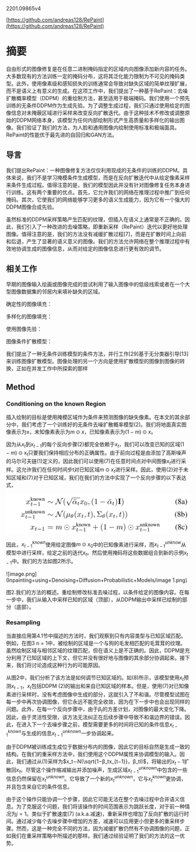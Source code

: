 2201.09865v4

[https://github.com/andreas128/RePaint](https://github.com/andreas128/RePaint) 

# 摘要

自由形式的图像修复是在任意二进制掩码指定的区域内向图像添加新内容的任务。大多数现有的方法训练一定的掩码分布，这将其泛化能力限制为不可见的掩码类型。此外，使用像素级和感知损失的训练通常会导致对缺失区域的简单纹理扩展，而不是语义上有意义的生成。在这项工作中，我们提出了一种基于RePaint：去噪扩散概率模型（DDPM）的重绘制方法，甚至适用于极端掩码。我们使用一个预先训练的无条件DDPM作为生成先验。为了调整生成过程，我们只通过使用给定的图像信息对未掩蔽区域进行采样来改变反向扩散迭代。由于这种技术不修改或调整原始的DDPM网络本身，该模型为任何内部绘制形式产生高质量和多样化的输出图像。我们验证了我们的方法，为人脸和通用图像内绘制使用标准和极端面具。RePaint的性能优于最先进的自回归和GAN方法。

## 导言

我们提出RePaint：一种图像修复方法仅仅利用现成的无条件的训练的DDPM。具体来说，我们不是学习掩模条件生成模型，而是在反向扩散迭代中从给定像素采样来条件生成过程。值得注意的是，我们的模型因此并没有针对图像修复任务本身进行训练。这有两个重要的优点。首先，它允许我们的网络在推理过程中推广到任何掩码。其次，它使我们的网络能够学习更多的语义生成能力，因为它有一个强大的DDPM图像合成先验。

虽然标准的DDPM采样策略产生匹配的纹理，但插入在语义上通常是不正确的。因此，我们引入了一种改进的去噪策略，即重新采样（RePaint）迭代以更好地处理图像。值得注意的是，我们的方法没有减缓扩散过程[7]，而是在扩散时间上向前和后退，产生了显著的语义意义的图像。我们的方法允许网络在整个推理过程中有效地协调生成的图像信息，从而对给定的图像信息进行更有效的调节。

## 相关工作

早期的图像输入绘画或图像完成的尝试利用了输入图像中的低级线索或者在一个大型图像数据集的邻居内来填补缺失的区域。

确定性的图像填充：

多样化的图像填充：

使用图像先验：

图像条件扩散模型：

我们提出了一种无条件训练模型的条件方法，并行工作[29]基于无分类器引导[13]来训练图像扩散模型。图像处理的另一个方向是使用扩散模型的图像到图像的转换，正如在并发工作中所探索的那样

## Method

### Conditioning on the known Region

插入绘制的目标是使用掩模区域作为条件来预测图像的缺失像素。在本文的其余部分中，我们考虑了一个训练好的无条件去噪扩散概率模型(2)。我们将地面真实图像表示为x，未知像素表示为$m⊙x$，已知像素表示为$(1−m)⊙x$。

因为从$x_t$到$x_{t−1}$的每个反向步骤(2)都完全依赖于$x_t$，我们可以改变已知的区域$(1 − m) ⊙ x_t$只要我们保持相应分布的正确属性。由于前向过程是由添加了高斯噪声的马尔可夫链(1)定义的，因此我们可以使用(7)在任意时间点对中间图像$x_t$进行采样。这允许我们在任何时间步t对已知区域$m⊙x_t$进行采样。因此，使用(2)对于未知区域和(7)对于已知区域，我们在我们的方法中实现了一个反向步骤的以下表达式，

![image.png](Inpainting+using+Denoising+Diffusion+Probabilistic+Models/image.png)

因此，$x^{known}_{t−1}$使用给定图像$m⊙x_0$中的已知像素进行采样，而$x_{t-1}^{unknow}$从模型中进行采样，给定之前的迭代$x_t$。然后使用掩码将这些数据组合到新的示例$x_{t−1}$中。我们的方法如图2所示。

![image.png](Inpainting+using+Denoising+Diffusion+Probabilistic+Models/image 1.png)

图2.我们的方法的概述。重绘制修改标准去噪过程，以条件给定的图像内容。在每一步中，我们从输入中采样已知的区域（顶部），从DDPM输出中采样已绘制的部分（底部）。

### Resampling

当直接应用第4.1节中描述的方法时，我们观察到只有内容类型与已知区域匹配。例如，在图3 n = 1中，被绘制的区域是一个与狗的毛发相匹配的毛茸茸的纹理。虽然绘制区域与相邻区域的纹理匹配，但在语义上是不正确的。因此，DDPM是充分利用了已知区域的上下文，但它并没有很好地与图像的其余部分协调起来。接下来，我们将讨论造成这种行为的可能原因。

从图2中，我们分析了该方法是如何调节已知区域的。如(8)所示，该模型使用$x_t$预测$x_{t−1}$，$x_t$包括DDPM (2)的输出和来自已知区域的样本。但是，使用(7)对已知像素进行采样时，没有考虑图像中生成的部分，这就引入了不和谐。尽管模型试图在每一步中再次协调图像，但它永远不能完全收敛，因为在下一步中也会出现同样的问题。此外，在每一个反向步骤中，由于$β_t$的方差计划，对图像的最大变化下降。因此，由于灵活性受限，该方法无法纠正在后续步骤中导致不和谐边界的错误。因此，在进入下一个去噪步骤之前，模型需要更多的时间将已知的条件信息$x^{known}_{t−1}$与生成的信息$x^{unknown}_{t−1}$一步协调起来。

由于DDPM被训练成生成位于数据分布内的图像，因此它的目标自然是生成一致的结构。在我们的重采样方法中，我们使用这个DDPM属性来协调模型的输入。因此，我们通过从(1)采样为$x_t∼N(\sqrt{1−β_tx_{t−1}}，β_tI)$，将输出的$x_t−1$扩散回$x_t$。尽管这个操作缩减输出并添加噪声，生成区域$x^{unknown}_{t−1}$中包含的一些信息仍然保留在$x^{unknown}_{t}$。它导致了一个新的$x^{unknown}_{t}$，它与$x^{known}_{t}$更协调，并且包含来自它的条件信息。

由于这个操作只能协调一个步骤，因此它可能无法在整个去噪过程中合并语义信息。为了克服这个问题，我们将该操作的时间范围表示为跳跃长度，对于前一种情况为$j = 1$。类似于扩散速度[7] (a.k.a.减速)，重新采样也增加了反向扩散的运行时间。通过减少每个去噪步骤中增加的方差，减速可以应用更小但更多的重采样步骤。然而，这是一种完全不同的方法，因为减缓扩散仍然有不协调图像的问题，正如我们在重采样策略中所描述的那样。我们通过经验证明了我们的方法的这一优势。

